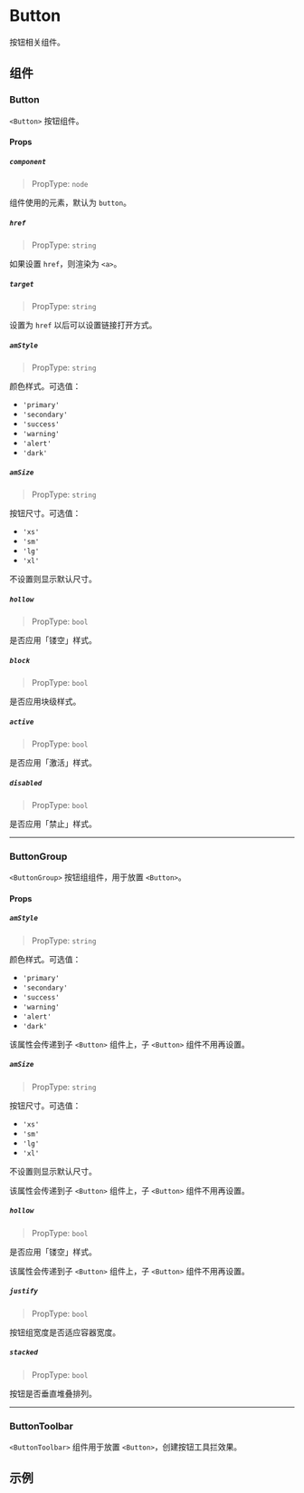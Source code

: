 # Button

按钮相关组件。

## 组件

### Button

`<Button>` 按钮组件。

#### Props

##### `component`

> PropType: `node`

组件使用的元素，默认为 `button`。


##### `href`

> PropType: `string`

如果设置 `href`，则渲染为 `<a>`。


##### `target`

> PropType: `string`

设置为 `href` 以后可以设置链接打开方式。


##### `amStyle`

> PropType: `string`

颜色样式。可选值：

- `'primary'`
- `'secondary'`
- `'success'`
- `'warning'`
- `'alert'`
- `'dark'`


##### `amSize`

> PropType: `string`

按钮尺寸。可选值：

- `'xs'`
- `'sm'`
- `'lg'`
- `'xl'`

不设置则显示默认尺寸。

##### `hollow`

> PropType: `bool`

是否应用「镂空」样式。


##### `block`

> PropType: `bool`

是否应用块级样式。


##### `active`

> PropType: `bool`

是否应用「激活」样式。


##### `disabled`

> PropType: `bool`

是否应用「禁止」样式。

---

### ButtonGroup

`<ButtonGroup>` 按钮组组件，用于放置 `<Button>`。

#### Props

##### `amStyle`

> PropType: `string`

颜色样式。可选值：

- `'primary'`
- `'secondary'`
- `'success'`
- `'warning'`
- `'alert'`
- `'dark'`

该属性会传递到子 `<Button>` 组件上，子 `<Button>` 组件不用再设置。

##### `amSize`

> PropType: `string`

按钮尺寸。可选值：

- `'xs'`
- `'sm'`
- `'lg'`
- `'xl'`

不设置则显示默认尺寸。

该属性会传递到子 `<Button>` 组件上，子 `<Button>` 组件不用再设置。

##### `hollow`

> PropType: `bool`

是否应用「镂空」样式。

该属性会传递到子 `<Button>` 组件上，子 `<Button>` 组件不用再设置。


##### `justify`

> PropType: `bool`

按钮组宽度是否适应容器宽度。


##### `stacked`

> PropType: `bool`

按钮是否垂直堆叠排列。

---

### ButtonToolbar

`<ButtonToolbar>` 组件用于放置 `<Button>`，创建按钮工具拦效果。


## 示例
